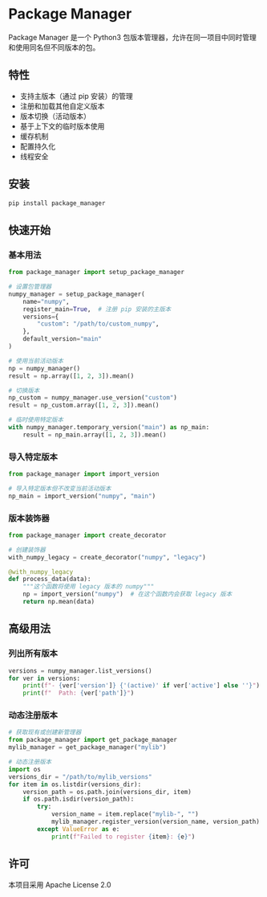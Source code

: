 # Package Manager

Package Manager 是一个 Python3 包版本管理器，允许在同一项目中同时管理和使用同名但不同版本的包。

## 特性

- 支持主版本（通过 pip 安装）的管理
- 注册和加载其他自定义版本
- 版本切换（活动版本）
- 基于上下文的临时版本使用
- 缓存机制
- 配置持久化
- 线程安全

## 安装

```bash
pip install package_manager
```

## 快速开始

### 基本用法

```python
from package_manager import setup_package_manager

# 设置包管理器
numpy_manager = setup_package_manager(
    name="numpy",
    register_main=True,  # 注册 pip 安装的主版本
    versions={
        "custom": "/path/to/custom_numpy",
    },
    default_version="main"
)

# 使用当前活动版本
np = numpy_manager()
result = np.array([1, 2, 3]).mean()

# 切换版本
np_custom = numpy_manager.use_version("custom")
result = np_custom.array([1, 2, 3]).mean()

# 临时使用特定版本
with numpy_manager.temporary_version("main") as np_main:
    result = np_main.array([1, 2, 3]).mean()
```

### 导入特定版本

```python
from package_manager import import_version

# 导入特定版本但不改变当前活动版本
np_main = import_version("numpy", "main")
```

### 版本装饰器

```python
from package_manager import create_decorator

# 创建装饰器
with_numpy_legacy = create_decorator("numpy", "legacy")

@with_numpy_legacy
def process_data(data):
    """这个函数将使用 legacy 版本的 numpy"""
    np = import_version("numpy")  # 在这个函数内会获取 legacy 版本
    return np.mean(data)
```

## 高级用法

### 列出所有版本

```python
versions = numpy_manager.list_versions()
for ver in versions:
    print(f"- {ver['version']} {'(active)' if ver['active'] else ''}")
    print(f"  Path: {ver['path']}")
```

### 动态注册版本

```python
# 获取现有或创建新管理器
from package_manager import get_package_manager
mylib_manager = get_package_manager("mylib")

# 动态注册版本
import os
versions_dir = "/path/to/mylib_versions"
for item in os.listdir(versions_dir):
    version_path = os.path.join(versions_dir, item)
    if os.path.isdir(version_path):
        try:
            version_name = item.replace("mylib-", "")
            mylib_manager.register_version(version_name, version_path)
        except ValueError as e:
            print(f"Failed to register {item}: {e}")
```

## 许可

本项目采用 Apache License 2.0